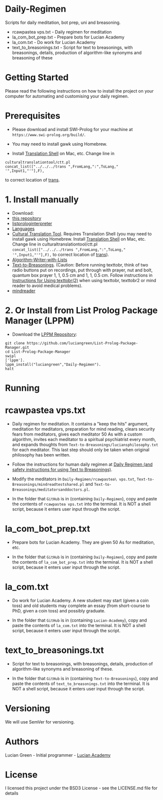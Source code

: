 # Daily-Regimen

Scripts for daily meditation, bot prep, uni and breasoning.

* rcawpastea vps.txt - Daily regimen for meditation
* la_com_bot_prep.txt - Prepare bots for Lucian Academy
* la_com.txt - Do work for Lucian Academy
* text_to_breasonings.txt - Script for text to breasonings, with breasonings, details, production of algorithm-like synonyms and breasoning of these

# Getting Started

Please read the following instructions on how to install the project on your computer for automating and customising your daily regimen.

# Prerequisites

* Please download and install SWI-Prolog for your machine at `https://www.swi-prolog.org/build/`.

* You may need to install gawk using Homebrew.

* Install <a href="https://github.com/soimort/translate-shell">Translation Shell</a> on Mac, etc.
Change line in
```
culturaltranslationtool/ctt.pl
concat_list(["../../../trans ",FromLang,":",ToLang," '",Input1,"'"],F),
```
to correct location of <a href="https://github.com/soimort/translate-shell">trans</a>.

# 1. Install manually

* Download:
* <a href="https://github.com/luciangreen/Daily-Regimen">this repository</a>
* <a href="https://github.com/luciangreen/listprologinterpreter">listprologinterpreter</a>
* <a href="https://github.com/luciangreen/Languages">Languages</a>
* <a href="https://github.com/luciangreen/culturaltranslationtool">Cultural Translation Tool</a>. Requires Translation Shell (you may need to install gawk using Homebrew. Install <a href="https://github.com/soimort/translate-shell">Translation Shell</a> on Mac, etc.
Change line in culturaltranslationtool/ctt.pl
`concat_list(["../../../trans ",FromLang,":",ToLang," '",Input1,"'"],F),` to correct location of <a href="https://github.com/soimort/translate-shell">trans</a>).
* <a href="https://github.com/luciangreen/Algorithm-Writer-with-Lists">Algorithm-Writer-with-Lists</a>
* <a href="https://github.com/luciangreen/Text-to-Breasonings">Text-to-Breasonings</a>.  (Caution: Before running texttobr, think of two radio buttons put on recordings, put through with prayer, nut and bolt, quantum box prayer 1, 1, 0.5 cm and 1, 1, 0.5 cm.  Follow instructions in <a href="https://github.com/luciangreen/Text-to-Breasonings/blob/master/Instructions_for_Using_texttobr(2).pl.txt">Instructions for Using texttobr(2)</a> when using texttobr, texttobr2 or mind reader to avoid medical problems).
* <a href="https://github.com/luciangreen/mindreader">mindreader</a>

# 2. Or Install from List Prolog Package Manager (LPPM)

* Download the <a href="https://github.com/luciangreen/List-Prolog-Package-Manager">LPPM Repository</a>:

```
git clone https://github.com/luciangreen/List-Prolog-Package-Manager.git
cd List-Prolog-Package-Manager
swipl
['lppm'].
lppm_install("luciangreen","Daily-Regimen").
halt
```

# Running

# rcawpastea vps.txt

* Daily regimen for meditation.  It contains a "keep the hits" argument, meditation for meditators, preparation for mind reading, clears security fears from meditators, gives each meditator 50 As with a custom algorithm, invites each meditator to a spiritual psychiatrist every month, and expands thoughts from `Text-to-Breasonings/luciansphilosophy.txt` for each meditator.  This last step should only be taken when original philosophy has been written.

* Follow the instructions for human daily regimen at <a href="https://github.com/luciangreen/Text-to-Breasonings/blob/master/Instructions_for_Using_texttobr(2).pl.txt">Daily Regimen (and safety instructions for using Text to Breasonings)</a>.
* Modify the meditators in `Daily-Regimen/rcawpastea\ vps.txt`, `Text-to-Breasonings/mindreadtestshared.pl` and `Text-to-Breasonings/meditatorsanddoctors.pl`.
* In the folder that `GitHub` is in (containing `Daily-Regimen`), copy and paste the contents of `rcawpastea vps.txt` into the terminal.  It is NOT a shell script, because it enters user input through the script.



# la_com_bot_prep.txt

* Prepare bots for Lucian Academy.  They are given 50 As for meditation, etc.

* In the folder that `GitHub` is in (containing `Daily-Regimen`), copy and paste the contents of `la_com_bot_prep.txt` into the terminal.  It is NOT a shell script, because it enters user input through the script.


# la_com.txt

* Do work for Lucian Academy.  A new student may start (given a coin toss) and old students may complete an essay (from short-course to PhD, given a coin toss) and possibly graduate.

* In the folder that `GitHub` is in (containing `Lucian-Academy`), copy and paste the contents of `la_com.txt` into the terminal.  It is NOT a shell script, because it enters user input through the script.



# text_to_breasonings.txt

* Script for text to breasonings, with breasonings, details, production of algorithm-like synonyms and breasoning of these.

* In the folder that `GitHub` is in (containing `Text-to-Breasonings`), copy and paste the contents of `text_to_breasonings.txt` into the terminal.  It is NOT a shell script, because it enters user input through the script.


# Versioning

We will use SemVer for versioning.

# Authors

Lucian Green - Initial programmer - <a href="https://www.lucianacademy.com/">Lucian Academy</a>

# License

I licensed this project under the BSD3 License - see the LICENSE.md file for details
